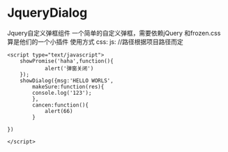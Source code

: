 # JqueryDialog
Jquery自定义弹框组件
一个简单的自定义弹框，需要依赖jQuery 和frozen.css
算是他们的一个小插件
使用方式
css:
    <link rel="stylesheet" href="http://i.gtimg.cn/vipstyle/frozenui/2.0.0/css/frozen.css">
js:
//路径根据项目路径而定
 <script type="text/javascript" src="js/lib.js"></script>
 
    <script type="text/javascript">
        showPromise('haha',function(){
                alert('弹窗关闭')
        });
        showDialog({msg:'HELLO WORLS',
            makeSure:function(res){
            console.log('123');
            },
            cancen:function(){
                alert(66)
            }

    })

    </script>
